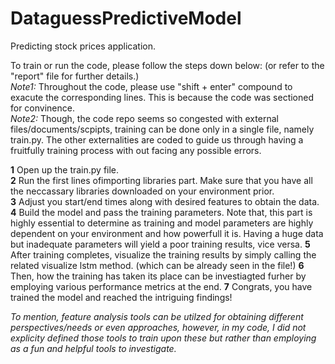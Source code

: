 # DataguessPredictiveModel
Predicting stock prices application.

To train or run the code, please follow the steps down below: (or refer to the "report" file for further details.)<br>
*Note1:* Throughout the code, please use "shift + enter" compound to exacute the corresponding lines. This is because the code was sectioned for convinence.<br>
*Note2:* Though, the code repo seems so congested with external files/documents/scpipts, training can be done only in a single file, namely train.py. The other externalities are coded to guide us through having a fruitfully training process with out facing any possible errors.<br>

**1** Open up the train.py file.<br>
**2** Run the first lines ofimporting libraries part. Make sure that you have all the neccassary libraries downloaded on your environment prior.<br>
**3** Adjust you start/end times along with desired features to obtain the data.<br>
**4** Build the model and pass the training parameters. Note that, this part is highly essential to determine as training and model parameters are highly dependent on your environment  and how powerfull it is. Having a huge data but inadequate parameters will yield a poor training results, vice versa. 
**5** After training completes, visualize the training results by simply calling the related visualize lstm method. (which can be already seen in the file!)
**6** Then, how the training has taken its place can be investiagted furher by employing various performance metrics at the end.
**7** Congrats, you have trained the model and reached the intriguing findings!

*To mention, feature analysis tools can be utilzed for obtaining different perspectives/needs or even approaches, however, in my code, I did not explicity defined those tools to train upon these but rather than employing as a fun and helpful tools to investigate.*
